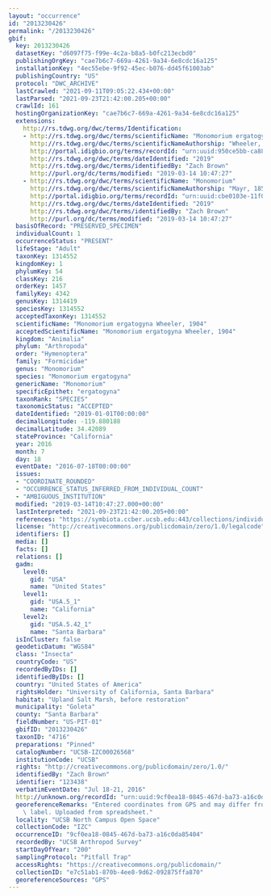 ```yaml
---
layout: "occurrence"
id: "2013230426"
permalink: "/2013230426"
gbif:
  key: 2013230426
  datasetKey: "d6097f75-f99e-4c2a-b8a5-b0fc213ecbd0"
  publishingOrgKey: "cae7b6c7-669a-4261-9a34-6e8cdc16a125"
  installationKey: "4ec55ebe-9f92-45ec-b076-dd45f61003ab"
  publishingCountry: "US"
  protocol: "DWC_ARCHIVE"
  lastCrawled: "2021-09-11T09:05:22.434+00:00"
  lastParsed: "2021-09-23T21:42:00.205+00:00"
  crawlId: 161
  hostingOrganizationKey: "cae7b6c7-669a-4261-9a34-6e8cdc16a125"
  extensions:
    http://rs.tdwg.org/dwc/terms/Identification:
    - http://rs.tdwg.org/dwc/terms/scientificName: "Monomorium ergatogyna"
      http://rs.tdwg.org/dwc/terms/scientificNameAuthorship: "Wheeler, 1904"
      http://portal.idigbio.org/terms/recordId: "urn:uuid:950ce5bb-ca88-4853-8e7a-0ca3f7081c6f"
      http://rs.tdwg.org/dwc/terms/dateIdentified: "2019"
      http://rs.tdwg.org/dwc/terms/identifiedBy: "Zach Brown"
      http://purl.org/dc/terms/modified: "2019-03-14 10:47:27"
    - http://rs.tdwg.org/dwc/terms/scientificName: "Monomorium"
      http://rs.tdwg.org/dwc/terms/scientificNameAuthorship: "Mayr, 1855"
      http://portal.idigbio.org/terms/recordId: "urn:uuid:cbe0103e-11f0-4f50-a0f8-2c3e63ae183a"
      http://rs.tdwg.org/dwc/terms/dateIdentified: "2019"
      http://rs.tdwg.org/dwc/terms/identifiedBy: "Zach Brown"
      http://purl.org/dc/terms/modified: "2019-03-14 10:47:27"
  basisOfRecord: "PRESERVED_SPECIMEN"
  individualCount: 1
  occurrenceStatus: "PRESENT"
  lifeStage: "Adult"
  taxonKey: 1314552
  kingdomKey: 1
  phylumKey: 54
  classKey: 216
  orderKey: 1457
  familyKey: 4342
  genusKey: 1314419
  speciesKey: 1314552
  acceptedTaxonKey: 1314552
  scientificName: "Monomorium ergatogyna Wheeler, 1904"
  acceptedScientificName: "Monomorium ergatogyna Wheeler, 1904"
  kingdom: "Animalia"
  phylum: "Arthropoda"
  order: "Hymenoptera"
  family: "Formicidae"
  genus: "Monomorium"
  species: "Monomorium ergatogyna"
  genericName: "Monomorium"
  specificEpithet: "ergatogyna"
  taxonRank: "SPECIES"
  taxonomicStatus: "ACCEPTED"
  dateIdentified: "2019-01-01T00:00:00"
  decimalLongitude: -119.880188
  decimalLatitude: 34.42089
  stateProvince: "California"
  year: 2016
  month: 7
  day: 18
  eventDate: "2016-07-18T00:00:00"
  issues:
  - "COORDINATE_ROUNDED"
  - "OCCURRENCE_STATUS_INFERRED_FROM_INDIVIDUAL_COUNT"
  - "AMBIGUOUS_INSTITUTION"
  modified: "2019-03-14T10:47:27.000+00:00"
  lastInterpreted: "2021-09-23T21:42:00.205+00:00"
  references: "https://symbiota.ccber.ucsb.edu:443/collections/individual/index.php?occid=123438"
  license: "http://creativecommons.org/publicdomain/zero/1.0/legalcode"
  identifiers: []
  media: []
  facts: []
  relations: []
  gadm:
    level0:
      gid: "USA"
      name: "United States"
    level1:
      gid: "USA.5_1"
      name: "California"
    level2:
      gid: "USA.5.42_1"
      name: "Santa Barbara"
  isInCluster: false
  geodeticDatum: "WGS84"
  class: "Insecta"
  countryCode: "US"
  recordedByIDs: []
  identifiedByIDs: []
  country: "United States of America"
  rightsHolder: "University of California, Santa Barbara"
  habitat: "Upland Salt Marsh, before restoration"
  municipality: "Goleta"
  county: "Santa Barbara"
  fieldNumber: "US-PIT-01"
  gbifID: "2013230426"
  taxonID: "4716"
  preparations: "Pinned"
  catalogNumber: "UCSB-IZC00026568"
  institutionCode: "UCSB"
  rights: "http://creativecommons.org/publicdomain/zero/1.0/"
  identifiedBy: "Zach Brown"
  identifier: "123438"
  verbatimEventDate: "Jul 18-21, 2016"
  http://unknown.org/recordId: "urn:uuid:9cf0ea18-0845-467d-ba73-a16c0da85404"
  georeferenceRemarks: "Entered coordinates from GPS and may differ from what is on\
    \ label. Uploaded from spreadsheet."
  locality: "UCSB North Campus Open Space"
  collectionCode: "IZC"
  occurrenceID: "9cf0ea18-0845-467d-ba73-a16c0da85404"
  recordedBy: "UCSB Arthropod Survey"
  startDayOfYear: "200"
  samplingProtocol: "Pitfall Trap"
  accessRights: "https://creativecommons.org/publicdomain/"
  collectionID: "e7c51ab1-870b-4ee8-9d62-092875ffa870"
  georeferenceSources: "GPS"
---
```

